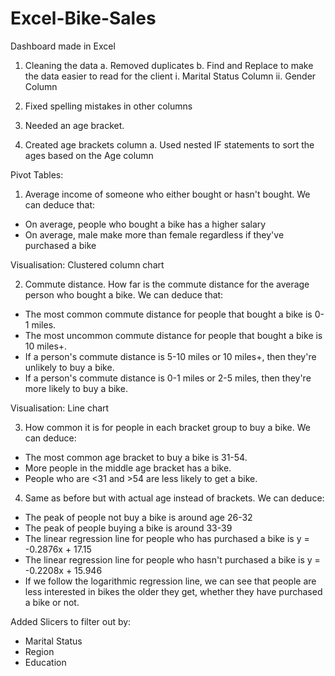 # Excel-Bike-Sales
Dashboard made in Excel

1. Cleaning the data
a. Removed duplicates
b. Find and Replace to make the data easier to read for the client
i. Marital Status Column
ii. Gender Column

2. Fixed spelling mistakes in other columns
3. Needed an age bracket.
4. Created age brackets column
a. Used nested IF statements to sort the ages based on the Age column

Pivot Tables:
1. Average income of someone who either bought or hasn't bought.
We can deduce that:
- On average, people who bought a bike has a higher salary
- On average, male make more than female regardless if they've purchased a bike

Visualisation:
Clustered column chart

2. Commute distance. How far is the commute distance for the average person who bought a bike.
We can deduce that:
- The most common commute distance for people that bought a bike is 0-1 miles.
- The most uncommon commute distance for people that bought a bike is 10 miles+.
- If a person's commute distance is 5-10 miles or 10 miles+, then they're unlikely to buy a bike.
- If a person's commute distance is 0-1 miles or 2-5 miles, then they're more likely to buy a bike.

Visualisation:
Line chart

3. How common it is for people in each bracket group to buy a bike.
We can deduce:
- The most common age bracket to buy a bike is 31-54.
- More people in the middle age bracket has a bike.
- People who are <31 and >54 are less likely to get a bike.

4. Same as before but with actual age instead of brackets.
We can deduce:
- The peak of people not buy a bike is around age 26-32
- The peak of people buying a bike is around 33-39
- The linear regression line for people who has purchased a bike is y = -0.2876x + 17.15
- The linear regression line for people who hasn't purchased a bike is y = -0.2208x + 15.946
- If we follow the logarithmic regression line, we can see that people are less interested in bikes the older they get, whether they have purchased a bike or not.

Added Slicers to filter out by:
- Marital Status
- Region
- Education

